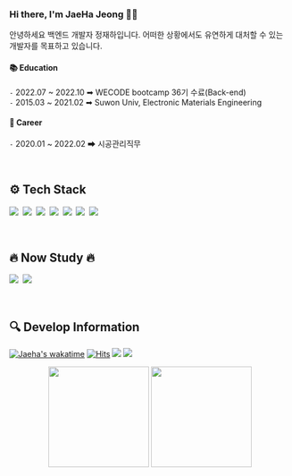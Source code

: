 ### Hi there, I'm JaeHa Jeong 🙂🙂
안녕하세요 백엔드 개발자 정재하입니다. 어떠한 상황에서도 유연하게 대처할 수 있는 개발자를 목표하고 있습니다.  </br>

#### 📚 Education
`-` 2022.07 ~ 2022.10 ➡ WECODE bootcamp 36기 수료(Back-end)<br/>
`-` 2015.03 ~ 2021.02 ➡ Suwon Univ, Electronic Materials Engineering  

#### 🏢 Career
`-` 2020.01 ~ 2022.02 ➡ 시공관리직무  

</br>
<h2 align="LEFT">  ⚙️ Tech Stack  </h2>

<p align="LEFT">
  <img src="https://img.shields.io/badge/Javascript-F7DF1E?style=flat-square&logo=javascript&logoColor=white"/></a>&nbsp 
  <img src="https://img.shields.io/badge/Node.js-339933?style=flat-square&logo=Node.js&logoColor=white"/></a>&nbsp 
  <img src="https://img.shields.io/badge/express-000000?style=flat-square&logo=express&logoColor=white"/></a>&nbsp 
  <img src="https://img.shields.io/badge/Git-F05032?style=flat-square&logo=Git&logoColor=white"/></a>&nbsp 
  <img src="https://img.shields.io/badge/GitHub-181717?style=flat-square&logo=GitHub&logoColor=white"/></a>&nbsp 
  <img src="https://img.shields.io/badge/Mysql-E6B91E?style=flat-square&logo=MySql&logoColor=white"/></a>&nbsp 
  <img src="https://img.shields.io/badge/aws-333664?style=flat-square&logo=amazon-aws&logoColor=white"/></a>&nbsp 
</p>
</div>
</br>
<h2 align="LEFT">  🔥 Now Study 🔥  </h2>

<p align="LEFT">
  <img src="https://img.shields.io/badge/TypesSript-3178C6?style=flat-square&logo=typescript&logoColor=white"/></a>&nbsp 
  <img src="https://img.shields.io/badge/Nestjs-E0234E?style=flat-square&logo=nestjs&logoColor=white"/></a>&nbsp
</p>
</div>
</br>
<h2 align="LEFT">  🔍 Develop Information  </h2>

[![Jaeha's wakatime](https://wakatime.com/badge/user/224a14b7-22fd-4319-9ed8-e5fdc0528287.svg)](https://wakatime.com/@224a14b7-22fd-4319-9ed8-e5fdc0528287)
[![Hits](https://hits.seeyoufarm.com/api/count/incr/badge.svg?url=https%3A%2F%2Fgithub.com%2Fjaehaaaa%2Fhit-counter&count_bg=%236322A4&title_bg=%23555555&icon=&icon_color=%23E7E7E7&title=hits&edge_flat=false)](https://hits.seeyoufarm.com)
<a href="https://jeongjaeha.github.io/blog/"><img src="https://img.shields.io/badge/%20Blog%20-2F4F4F?style=flat-square&logo=GitHub&logoColor=white&link=https://https://jeongjaeha.github.io/blog/"/></a>
  <a href="mailto:jaeha2324@gmail.com"><img src="https://img.shields.io/badge/Gmail-d14836?style=flat-square&logo=Gmail&logoColor=white&link=jaeha2324@gmail.com"/></a>
  

<div align="center">
<a>
<img height="180em" src="https://github-readme-stats.vercel.app/api?username=JeongJaeHa&show_icons=true&theme=ayu-mirage" />
<img height="180em" src="https://github-readme-stats.vercel.app/api/top-langs/?username=6810779s&layout=compact&theme=tokyonight" />
</a>
</div>
</br>
</br>

<!--START_SECTION:waka-->
<!--END_SECTION:waka-->


<!--
**JeongJaeHa/JeongJaeHa** is a ✨ _special_ ✨ repository because its `README.md` (this file) appears on your GitHub profile.

Here are some ideas to get you started:

- 🔭 I’m currently working on ...
- 🌱 I’m currently learning ...
- 👯 I’m looking to collaborate on ...
- 🤔 I’m looking for help with ...
- 💬 Ask me about ...
- 📫 How to reach me: ...
- 😄 Pronouns: ...
- ⚡ Fun fact: ...
-->

